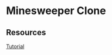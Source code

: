 # Minesweeper Clone

## Resources

[Tutorial](https://www.youtube.com/watch?v=kBMnD_aElCQ&list=PLZlA0Gpn_vH_XnZHin-Vjma8KylU-N0X8&index=15)